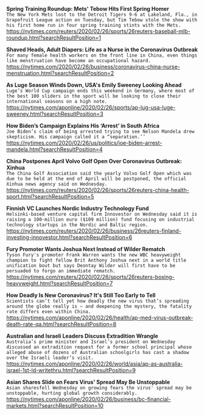 **Spring Training Roundup: Mets' Tebow Hits First Spring Homer**\
`The New York Mets lost to the Detroit Tigers 9-6 at Lakeland, Fla., in Grapefruit League action on Tuesday, but Tim Tebow stole the show with his first home run in four spring training stints with the Mets.`\
https://nytimes.com/reuters/2020/02/26/sports/26reuters-baseball-mlb-roundup.html?searchResultPosition=1

**Shaved Heads, Adult Diapers: Life as a Nurse in the Coronavirus Outbreak**\
`For many female health workers on the front line in China, even things like menstruation have become an occupational hazard.`\
https://nytimes.com/2020/02/26/business/coronavirus-china-nurse-menstruation.html?searchResultPosition=2

**As Luge Season Winds Down, USA's Emily Sweeney Looking Ahead**\
`Luge’s World Cup campaign ends this weekend in Germany, where most of the best 100 sliders in the sport will be looking to close their international seasons on a high note.`\
https://nytimes.com/aponline/2020/02/26/sports/ap-lug-usa-luge-sweeney.html?searchResultPosition=3

**How Biden’s Campaign Explains His ‘Arrest’ in South Africa**\
`Joe Biden’s claim of being arrested trying to see Nelson Mandela drew skepticism. His campaign called it a “separation.’’`\
https://nytimes.com/2020/02/26/us/politics/joe-biden-arrest-mandela.html?searchResultPosition=4

**China Postpones April Volvo Golf Open Over Coronavirus Outbreak: Xinhua**\
`The China Golf Association said the yearly Volvo Golf Open which was due to be held at the end of April will be postponed, the official Xinhua news agency said on Wednesday. `\
https://nytimes.com/reuters/2020/02/26/sports/26reuters-china-health-sport.html?searchResultPosition=5

**Finnish VC Launches Nordic Industry Technology Fund**\
`Helsinki-based venture capital firm Innovestor on Wednesday said it is raising a 100-million euro ($109 million) fund focusing on industrial technology startups in the Nordic and Baltic region.`\
https://nytimes.com/reuters/2020/02/26/business/26reuters-finland-investing-innovestor.html?searchResultPosition=6

**Fury Promoter Wants Joshua Next Instead of Wilder Rematch**\
`Tyson Fury's promoter Frank Warren wants the new WBC heavyweight champion to fight fellow Brit Anthony Joshua next in a world title unification bout but says Deontay Wilder will first have to be persuaded to forgo an immediate rematch.`\
https://nytimes.com/reuters/2020/02/26/sports/26reuters-boxing-heavyweight.html?searchResultPosition=7

**How Deadly Is New Coronavirus? It's Still Too Early to Tell**\
`Scientists can’t tell yet how deadly the new virus that’s spreading around the globe really is — and deepening the mystery, the fatality rate differs even within China.`\
https://nytimes.com/aponline/2020/02/26/health/ap-med-virus-outbreak-death-rate-qa.html?searchResultPosition=8

**Australian and Israeli Leaders Discuss Extradition Wrangle**\
`Australia’s prime minister and Israel’s president on Wednesday discussed an extradition request for a former school principal whose alleged abuse of dozens of Australian schoolgirls has cast a shadow over the Israeli leader’s visit.`\
https://nytimes.com/aponline/2020/02/26/world/asia/ap-as-australia-israel-1st-ld-writethru.html?searchResultPosition=9

**Asian Shares Slide on Fears Virus' Spread May Be Unstoppable**\
`Asian sharesfell Wednesday on growing fears the virus' spread may be unstoppable, hurting global growth considerably. `\
https://nytimes.com/aponline/2020/02/26/business/bc-financial-markets.html?searchResultPosition=10

